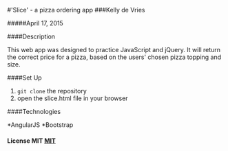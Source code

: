 
#'Slice' - a pizza ordering app
###Kelly de Vries
 
#####April 17, 2015
 
####Description
 
This web app was designed to practice JavaScript and jQuery. It will return the correct price for a pizza, based on the users' chosen pizza topping and size.
 
####Set Up
 
1. `git clone` the repository
2. open the slice.html file in your browser

####Technologies
 
*AngularJS
*Bootstrap
#### License MIT [MIT](https://gist.github.com/tfmertz/f59650110a594d4e226b)
 

